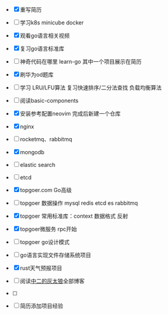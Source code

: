 - [x] 重写简历

- [ ] 学习k8s minicube docker

- [x] 观看go语言相关视频

- [x] 复习go语言标准库

- [ ] 神奇代码在哪里 learn-go 其中一个项目展示在简历

- [x] 刷华为od题库 

- [ ] 学习 LRU/LFU算法 复习快速排序/二分法查找 负载均衡算法

- [ ] 阅读basic-components

- [x] 安装参考配置neovim 完成后新建一个仓库

- [x] nginx

- [ ] rocketmq、rabbitmq

- [x] mongodb

- [ ] elastic search

- [ ] etcd

- [x] topgoer.com Go高级

- [ ] topgoer 数据操作 mysql redis etcd es rabbitmq

- [x] topgoer 常用标准库：context 数据格式 反射

- [x] topgoer微服务 rpc开始

- [ ] topgoer go设计模式

- [ ] go语言实现文件存储系统项目

- [x] rust天气预报项目

- [ ] 阅读[中二的灰太狼](http://120.79.202.23/)全部博客

- [ ] 

- [ ] 简历添加项目经验
